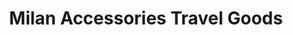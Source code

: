 ---
title: "Milan Accessories Travel Goods"
url: /bishop-auckland/milan-accessories-travel-goods/
shop: bag
---